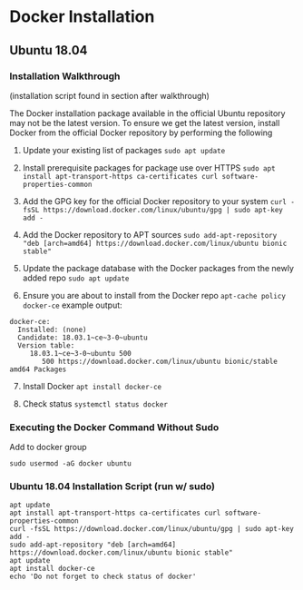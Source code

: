# Docker Installation

## Ubuntu 18.04

### Installation Walkthrough
(installation script found in section after walkthrough)

The Docker installation package available in the official Ubuntu repository may not be the latest version. To ensure we get the latest version, install Docker from the official Docker repository by performing the following

1. Update your existing list of packages
`sudo apt update`

2. Install prerequisite packages for package use over HTTPS
`sudo apt install apt-transport-https ca-certificates curl software-properties-common`

3. Add the GPG key for the official Docker repository to your system
`curl -fsSL https://download.docker.com/linux/ubuntu/gpg | sudo apt-key add -`

4. Add the Docker repository to APT sources
`sudo add-apt-repository "deb [arch=amd64] https://download.docker.com/linux/ubuntu bionic stable"`

5. Update the package database with the Docker packages from the newly added repo
`sudo apt update`

6. Ensure you are about to install from the Docker repo
`apt-cache policy docker-ce`
example output:
```
docker-ce:
  Installed: (none)
  Candidate: 18.03.1~ce~3-0~ubuntu
  Version table:
     18.03.1~ce~3-0~ubuntu 500
        500 https://download.docker.com/linux/ubuntu bionic/stable amd64 Packages
```

7. Install Docker
`apt install docker-ce`

8. Check status
`systemctl status docker`

### Executing the Docker Command Without Sudo
Add to docker group

`sudo usermod -aG docker ubuntu`

### Ubuntu 18.04 Installation Script (run w/ sudo)
```
apt update
apt install apt-transport-https ca-certificates curl software-properties-common
curl -fsSL https://download.docker.com/linux/ubuntu/gpg | sudo apt-key add -
sudo add-apt-repository "deb [arch=amd64] https://download.docker.com/linux/ubuntu bionic stable"
apt update
apt install docker-ce
echo 'Do not forget to check status of docker'
```